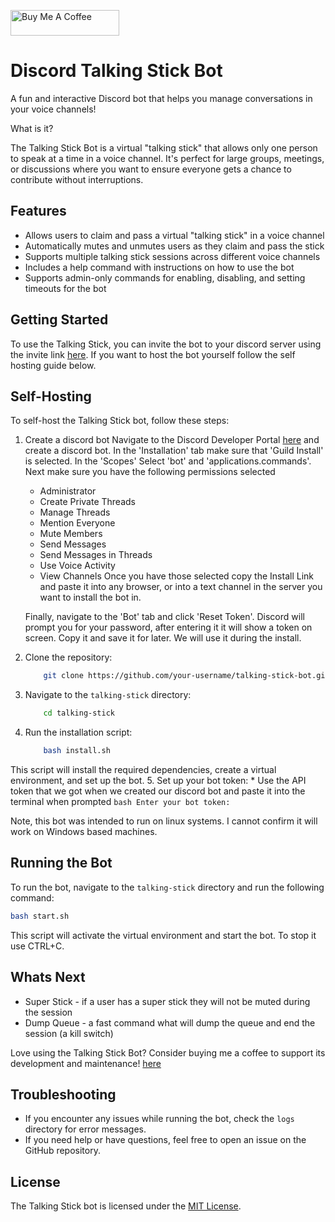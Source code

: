 <a href="https://www.buymeacoffee.com/clipt" target="_blank"><img src="https://cdn.buymeacoffee.com/buttons/default-orange.png" alt="Buy Me A Coffee" height="41" width="174"></a>


**Discord Talking Stick Bot**
=============================================

A fun and interactive Discord bot that helps you manage conversations in your voice channels!

What is it?

The Talking Stick Bot is a virtual "talking stick" that allows only one person to speak at a time in a voice channel. It's perfect for large groups, meetings, or discussions where you want to ensure everyone gets a chance to contribute without interruptions.

**Features**
------------

*   Allows users to claim and pass a virtual "talking stick" in a voice channel
*   Automatically mutes and unmutes users as they claim and pass the stick
*   Supports multiple talking stick sessions across different voice channels
*   Includes a help command with instructions on how to use the bot
*   Supports admin-only commands for enabling, disabling, and setting timeouts for the bot

**Getting Started**
---------------
To use the Talking Stick, you can invite the bot to your discord server using the invite link [here](https://discord.com/oauth2/authorize?client_id=1253826844436856944). If you want to host the bot yourself follow the self hosting guide below.


**Self-Hosting**
----------------

To self-host the Talking Stick bot, follow these steps:

1.  Create a discord bot
    Navigate to the Discord Developer Portal [here](https://discord.com/login?redirect_to=/developers) and create a discord bot. In the 'Installation' tab make sure that 'Guild Install' is selected. In the 'Scopes' Select 'bot' and 'applications.commands'. Next make sure you have the following permissions selected
    * Administrator
    * Create Private Threads
    * Manage Threads
    * Mention Everyone
    * Mute Members
    * Send Messages
    * Send Messages in Threads
    * Use Voice Activity
    * View Channels
    Once you have those selected copy the Install Link and paste it into any browser, or into a text channel in the server you want to install the bot in.

    Finally, navigate to the 'Bot' tab and click 'Reset Token'. Discord will prompt you for your password, after entering it it will show a token on screen. Copy it and save it for later. We will use it during the install.

2.  Clone the repository:
    ```bash
        git clone https://github.com/your-username/talking-stick-bot.git
    ```
3.  Navigate to the `talking-stick` directory:
    ```bash
        cd talking-stick
    ```
4.  Run the installation script:
    ```bash
        bash install.sh
    ```
This script will install the required dependencies, create a virtual environment, and set up the bot.
5.  Set up your bot token:
    * Use the API token that we got when we created our discord bot and paste it into the terminal when prompted
    ```bash
        Enter your bot token: 
    ```

Note, this bot was intended to run on linux systems. I cannot confirm it will work on Windows based machines.


**Running the Bot**
-------------------

To run the bot, navigate to the `talking-stick` directory and run the following command:
```bash
bash start.sh
```
This script will activate the virtual environment and start the bot. To stop it use CTRL+C.


**Whats Next**
-------------------

* Super Stick - if a user has a super stick they will not be muted during the session
* Dump Queue - a fast command what will dump the queue and end the session (a kill switch)

Love using the Talking Stick Bot? Consider buying me a coffee to support its development and maintenance! [here](https://buymeacoffee.com/clipt)

**Troubleshooting**
-------------------

*   If you encounter any issues while running the bot, check the `logs` directory for error messages.
*   If you need help or have questions, feel free to open an issue on the GitHub repository.


**License**
------------

The Talking Stick bot is licensed under the [MIT License](https://opensource.org/licenses/MIT).